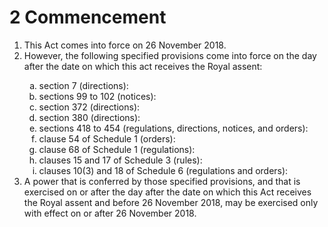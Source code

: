 # 2 Commencement
<ol type="1">
  <li>This Act comes into force on 26 November 2018.</li>
  <li>However, the following specified provisions come into force on the day after the date on which this act receives the Royal assent:</li>
  <ol type="a">
    <li>section 7 (directions):</li>
    <li>sections 99 to 102 (notices):</li>
    <li>⁠section 372 (directions):</li>
    <li>section 380 (directions):</li>
    <li>sections 418 to 454 (regulations, directions, notices, and orders):</li>
    <li>clause 54 of Schedule 1 (orders):</li>
    <li>clause 68 of Schedule 1 (regulations):</li>
    <li>clauses 15 and 17 of Schedule 3 (rules):</li>
    <li>clauses 10(3) and 18 of Schedule 6 (regulations and orders):</li>
  </ol>
  <li>A power that is conferred by those specified provisions, and that is exercised on or after the day after the date on which this Act receives the Royal assent and before 26 November 2018, may be exercised only with effect on or after 26 November 2018.</li>
</ol>